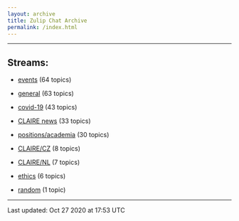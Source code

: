 ```yaml
---
layout: archive
title: Zulip Chat Archive
permalink: /index.html
---
```


---

## Streams:

* [events](stream/201207-events/index.html) (64 topics)

* [general](stream/201199-general/index.html) (63 topics)

* [covid-19](stream/226112-covid-19/index.html) (43 topics)

* [CLAIRE news](stream/201957-CLAIRE-news/index.html) (33 topics)

* [positions/academia](stream/203258-positions/academia/index.html) (30 topics)

* [CLAIRE/CZ](stream/203399-CLAIRE/CZ/index.html) (8 topics)

* [CLAIRE/NL](stream/203255-CLAIRE/NL/index.html) (7 topics)

* [ethics](stream/228366-ethics/index.html) (6 topics)

* [random](stream/202125-random/index.html) (1 topic)

<hr><p>Last updated: Oct 27 2020 at 17:53 UTC</p>